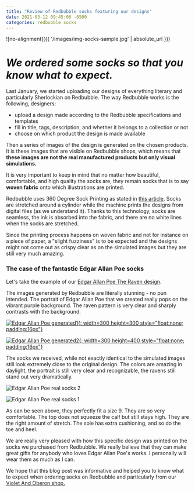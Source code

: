 ```yaml
---
title: "Review of Redbubble socks featuring our designs"
date: 2021-03-12 09:45:06 -0500
categories: redbubble socks
---
```


![no-alignment]({{ '/images/img-socks-sample.jpg' | absolute_url }})

# *We ordered some socks so that you know what to expect.*

Last January, we started uploading our designs of everything literary and particularly Sherlockian on Redbubble. The way Redbubble works is the following, designers:
* upload a design made according to the Redbubble specifications and templates
* fill in title, tags, description, and whether it belongs to a collection or not
* choose on which product the design is made available

Then a series of images of the design is generated on the chosen products. It is these images that are visible on Redbubble shops, which means that **these images are not the real manufactured products but only visual simulations.**

It is very important to keep in mind that no matter how beautiful, comfortable, and high quality the socks are, they remain socks that is to say **woven fabric** onto which illustrations are printed.

Redbubble uses 360 Degree Sock Printing as stated in [this article](https://blog.redbubble.com/2019/09/say-hello-to-new-socks-and-comforters/). Socks are stretched around a cylinder while the machine prints the designs from digital files (as we understand it). Thanks to this technology, socks are seamless, the ink is absorbed into the fabric, and there are no white lines when the socks are stretched. 

Since the printing process happens on woven fabric and not for instance on a piece of paper, a "slight fuzziness" is to be expected and the designs might not come out as crispy clear as on the simulated images but they are still very much amazing.


### The case of the fantastic Edgar Allan Poe socks

Let's take the example of our [Edgar Allan Poe The Raven design](https://www.redbubble.com/i/socks/Edgar-Allan-Poe-Raven-by-VioletAndOberon/70129308.9HZ1B).

The images generated by Redbubble are literally stunning - no pun intended. The portrait of Edgar Allan Poe that we created really pops on the vibrant purple background. The raven pattern is very clear and sharply contrasts with the background.


[![Edgar Allan Poe generated1](/images/img-poe-generated-1.jpg){: width=300 height=300 style="float:none; padding:16px"}](https://www.redbubble.com/i/socks/Edgar-Allan-Poe-Raven-by-VioletAndOberon/70129308.9HZ1B)


[![Edgar Allan Poe generated2](/images/img-poe-generated-2.jpg){: width=300 height=400 style="float:none; padding:16px"}](https://www.redbubble.com/i/socks/Edgar-Allan-Poe-Raven-by-VioletAndOberon/70129308.9HZ1B)


The socks we received, while not exactly identical to the simulated images still look extremely close to the original design. The colors are amazing in daylight, the portrait is still very clear and recognizable, the ravens still stand out very dramatically.


![Edgar Allan Poe real socks 2](/images/img-poe-real-2.jpg)



![Edgar Allan Poe real socks 1](/images/img-poe-real-1.jpg)



As can be seen above, they perfectly fit a size 9. They are so very comfortable. The top does not squeeze the calf but still stays high. They are the right amount of stretch. The sole has extra cushioning, and so do the toe and heel.


We are really very pleased with how this specific design was printed on the socks we purchased from Redbubble. We really believe that they can make great gifts for anybody who loves Edgar Allan Poe's works. I personally will wear them as much as I can. 


We hope that this blog post was informative and helped you to know what to expect when ordering socks on Redbubble and particularly from our [Violet And Oberon shop.](https://www.redbubble.com/people/VioletAndOberon/shop)






